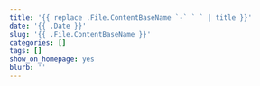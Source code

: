 ```yaml
---
title: '{{ replace .File.ContentBaseName `-` ` ` | title }}'
date: '{{ .Date }}'
slug: '{{ .File.ContentBaseName }}'
categories: []
tags: []
show_on_homepage: yes
blurb: ''
---
```

